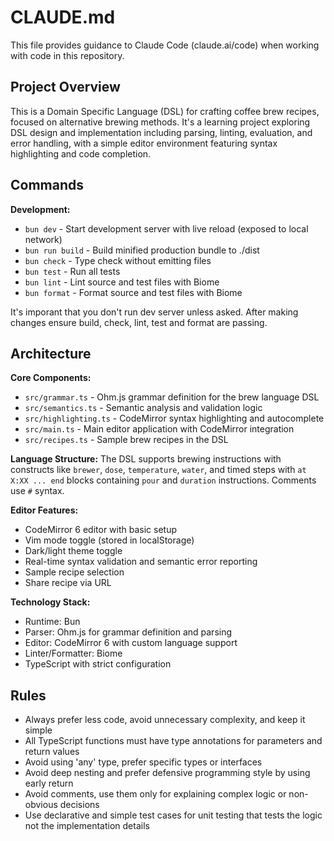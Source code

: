# CLAUDE.md

This file provides guidance to Claude Code (claude.ai/code) when working with code in this repository.

## Project Overview

This is a Domain Specific Language (DSL) for crafting coffee brew recipes, focused on alternative brewing methods. It's a learning project exploring DSL design and implementation including parsing, linting, evaluation, and error handling, with a simple editor environment featuring syntax highlighting and code completion.

## Commands

**Development:**

- `bun dev` - Start development server with live reload (exposed to local network)
- `bun run build` - Build minified production bundle to ./dist
- `bun check` - Type check without emitting files
- `bun test` - Run all tests
- `bun lint` - Lint source and test files with Biome
- `bun format` - Format source and test files with Biome

It's imporant that you don't run dev server unless asked. After making changes ensure build, check, lint, test and format are passing.

## Architecture

**Core Components:**

- `src/grammar.ts` - Ohm.js grammar definition for the brew language DSL
- `src/semantics.ts` - Semantic analysis and validation logic
- `src/highlighting.ts` - CodeMirror syntax highlighting and autocomplete
- `src/main.ts` - Main editor application with CodeMirror integration
- `src/recipes.ts` - Sample brew recipes in the DSL

**Language Structure:**
The DSL supports brewing instructions with constructs like `brewer`, `dose`, `temperature`, `water`, and timed steps with `at X:XX ... end` blocks containing `pour` and `duration` instructions. Comments use `#` syntax.

**Editor Features:**

- CodeMirror 6 editor with basic setup
- Vim mode toggle (stored in localStorage)
- Dark/light theme toggle
- Real-time syntax validation and semantic error reporting
- Sample recipe selection
- Share recipe via URL

**Technology Stack:**

- Runtime: Bun
- Parser: Ohm.js for grammar definition and parsing
- Editor: CodeMirror 6 with custom language support
- Linter/Formatter: Biome
- TypeScript with strict configuration

## Rules

- Always prefer less code, avoid unnecessary complexity, and keep it simple
- All TypeScript functions must have type annotations for parameters and return values
- Avoid using 'any' type, prefer specific types or interfaces
- Avoid deep nesting and prefer defensive programming style by using early return
- Avoid comments, use them only for explaining complex logic or non-obvious decisions
- Use declarative and simple test cases for unit testing that tests the logic not the implementation details

